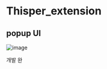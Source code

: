 # Thisper_extension

## popup UI
![image](https://github.com/Thoughtful-Whisper/Thisper_extension/assets/100592495/764d8628-8653-486a-a268-32b835648506)

개발 완